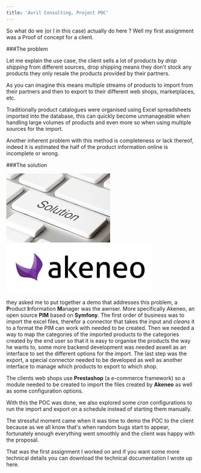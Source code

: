 ```yaml
---
title: 'Avril Consulting, Project POC'
---
```


 So what do we (or I in this case) actually do here ? 
Well my first assignment was a Proof of concept for a client. 
 
###The problem 
 
Let me explain the use case, the client sells a lot of products by *drop shipping* from different sources, drop shipping means they don't stock any products they only resale the products provided by their partners. 
 
As you can imagine this means multiple streams of products to import from their partners and then to export to their different web shops, marketplaces, etc. 
 
Traditionally product catalogues were organised using Excel spreadsheets imported into the database, this can quickly become unmanageable when handling large volumes of products and even more so when using multiple sources for the import. 
 
Another inherent problem with this method is completeness or lack thereof, indeed it is estimated the half of the product information online is incomplete or wrong. 
 
###The solution 

![](solution.jpeg?resize=150)![](b_akeneo.png?resize=150)
 
they asked me to put together a demo that addresses this problem, a **P**roduct **I**nformation **M**anager was the awnser. 
More specifically Akeneo, an open source **PIM** based on **Symfony**. 
The first order of business was to import the excel files, therefor a connector that takes the input and *cleans* it to a format the PIM can work with needed to be created. 
Then we needed a way to map the categories of the imported products to the categories created by the end user so that it is easy to organise the products the way he wants to, some more backend development was needed aswell as an interface to set the different options for the import. The last step was the export, a special connector needed to be developed as well as another interface to manage which products to export to which shop. 
 
The clients web shops use **Prestashop** (a e-commerce framework) so a module needed to be created to import the files created by **Akeneo** as well as some configuration options. 
 
With this the POC was done, we also explored some *cron* configurations to run the import and export on a schedule instead of starting them manually. 
 
The stressful moment came when it was time to demo the POC to the client because as we all know that's when random bugs start to appear, fortunately enough everything went smoothly and the client was happy with the proposal. 
 
That was the first assignment I worked on and if you want some more technical details you can download the technical documentation I wrote up here. 